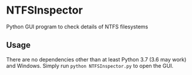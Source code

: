 # NTFSInspector
Python GUI program to check details of NTFS filesystems
## Usage
There are no dependencies other than at least Python 3.7 (3.6 may work) and Windows. Simply run `python NTFSInspector.py` to open the GUI.
